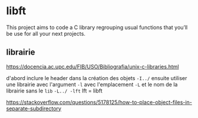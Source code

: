 # libft
This project aims to code a C library regrouping usual functions that you’ll
be use for all your next projects.

## librairie
https://docencia.ac.upc.edu/FIB/USO/Bibliografia/unix-c-libraries.html

d'abord inclure le header dans la création des objets
`-I../`
ensuite utiliser une librairie avec l'argument `-l` avec l'emplacement `-L` et le nom de la librairie sans le `lib`
`-L../ -lft`
lft = libft

https://stackoverflow.com/questions/5178125/how-to-place-object-files-in-separate-subdirectory
